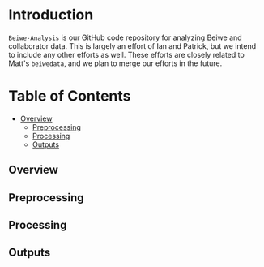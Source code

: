 # Introduction
`Beiwe-Analysis` is our GitHub code repository for analyzing Beiwe and collaborator data.  This is largely an effort of Ian and Patrick, but we intend to include any other efforts as well.  These efforts are closely related to Matt's `beiwedata`, and we plan to merge our efforts in the future.



# Table of Contents
- [Overview](#Overview)
    - [Preprocessing](#Preprocessing)
    - [Processing](#Processing)
    - [Outputs](#Outputs)

## Overview
[](https://github.com/onnela-lab/Beiwe-Analysis/blob/master/Figures/beiwe_analysis_overview.pdf)
## Preprocessing
## Processing
## Outputs





